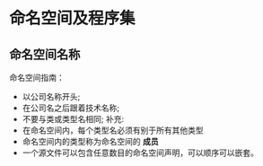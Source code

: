 # 命名空间及程序集
## 命名空间名称
命名空间指南：  
- 以公司名称开头;
- 在公司名之后跟着技术名称;
- 不要与类或类型名相同;
补充:  
- 在命名空间内，每个类型名必须有别于所有其他类型
- 命名空间内的类型称为命名空间的 **成员** 
- 一个源文件可以包含任意数目的命名空间声明，可以顺序可以嵌套。  

